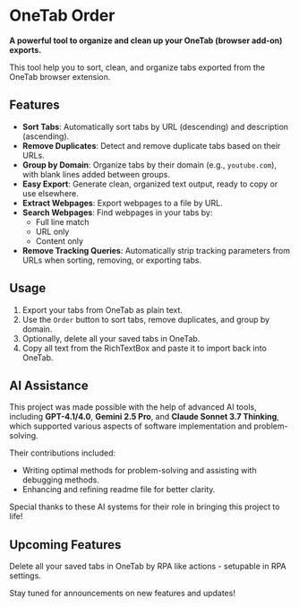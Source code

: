 # OneTab Order

**A powerful tool to organize and clean up your OneTab (browser add-on) exports.**

This tool help you to sort, clean, and organize tabs exported from the OneTab browser extension.


## Features

- **Sort Tabs**: Automatically sort tabs by URL (descending) and description (ascending).
- **Remove Duplicates**: Detect and remove duplicate tabs based on their URLs.
- **Group by Domain**: Organize tabs by their domain (e.g., `youtube.com`), with blank lines added between groups.
- **Easy Export**: Generate clean, organized text output, ready to copy or use elsewhere.
- **Extract Webpages**: Export webpages to a file by URL.
- **Search Webpages**: Find webpages in your tabs by:
  - Full line match
  - URL only
  - Content only
- **Remove Tracking Queries**: Automatically strip tracking parameters from URLs when sorting, removing, or exporting tabs.


## Usage

1. Export your tabs from OneTab as plain text.
2. Use the `Order` button to sort tabs, remove duplicates, and group by domain.
3. Optionally, delete all your saved tabs in OneTab.
4. Copy all text from the RichTextBox and paste it to import back into OneTab.


## AI Assistance

This project was made possible with the help of advanced AI tools, including **GPT-4.1/4.0**, **Gemini 2.5 Pro**, and **Claude Sonnet 3.7 Thinking**, which supported various aspects of software implementation and problem-solving.

Their contributions included:
- Writing optimal methods for problem-solving and assisting with debugging methods.
- Enhancing and refining readme file for better clarity.

Special thanks to these AI systems for their role in bringing this project to life!


## Upcoming Features

Delete all your saved tabs in OneTab by RPA like actions - setupable in RPA settings.

Stay tuned for announcements on new features and updates!

